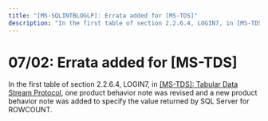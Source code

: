 ```yaml
---
title: "[MS-SQLINTBLOGLP]: Errata added for [MS-TDS]"
description: "In the first table of section 2.2.6.4, LOGIN7, in [MS-TDS]: Tabular Data Stream Protocol, one product behavior note was"
---
```


# 07/02: Errata added for [MS-TDS]

<p>In the first table of section 2.2.6.4, LOGIN7, in <span><a href="https://winprotocoldoc.blob.core.windows.net/productionwindowsarchives/MS-TDS/%5bMS-TDS%5d-180316-errata.pdf">[MS-TDS]:
Tabular Data Stream Protocol</a></span>, one product behavior note was revised
and a new product behavior note was added to specify the value returned by SQL
Server for ROWCOUNT.</p>


                